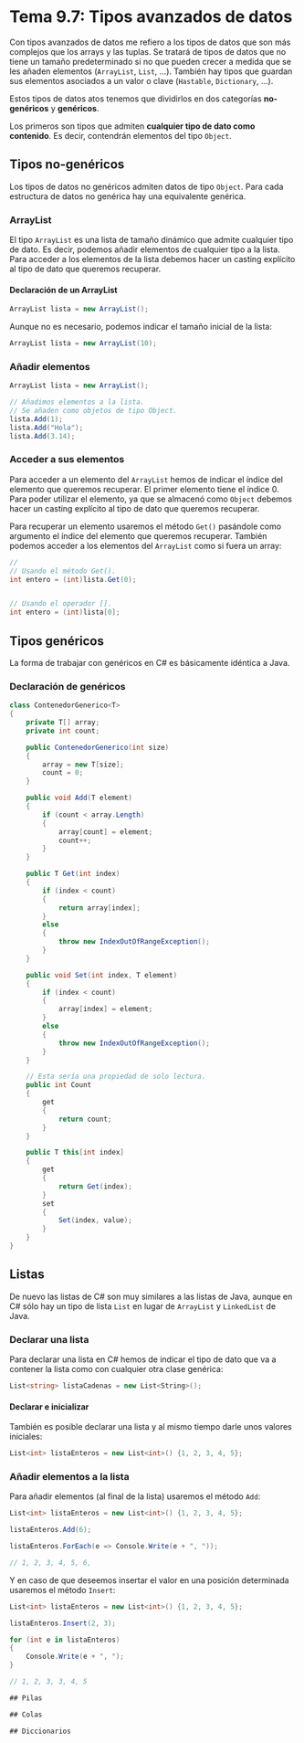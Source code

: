 # Tema 9.7: Tipos avanzados de datos

Con tipos avanzados de datos me refiero a los tipos de datos que son más complejos que los arrays y las tuplas. Se tratará de tipos de datos que no tiene un tamaño predeterminado si no que pueden crecer a medida que se les añaden elementos (`ArrayList`, `List`, ...). También hay tipos que guardan sus elementos asociados a un valor o clave (`Hastable`, `Dictionary`, ...).

Estos tipos de datos atos tenemos que dividirlos en dos categorías **no-genéricos** y **genéricos**.

Los primeros son tipos que admiten **cualquier tipo de dato como contenido**. Es decir, contendrán elementos del tipo `Object`.

## Tipos no-genéricos

Los tipos de datos no genéricos admiten datos de tipo `Object`. Para cada estructura de datos no genérica hay una equivalente genérica.

### ArrayList

El tipo `ArrayList` es una lista de tamaño dinámico que admite cualquier tipo de dato. Es decir, podemos añadir elementos de cualquier tipo a la lista. Para acceder a los elementos de la lista debemos hacer un casting explícito al tipo de dato que queremos recuperar.

#### Declaración de un ArrayList

```c#
ArrayList lista = new ArrayList();
```

Aunque no es necesario, podemos indicar el tamaño inicial de la lista:

```c#
ArrayList lista = new ArrayList(10);
```

### Añadir elementos

```c#
ArrayList lista = new ArrayList();

// Añadimos elementos a la lista.
// Se añaden como objetos de tipo Object.
lista.Add(1);
lista.Add("Hola");
lista.Add(3.14);

```

### Acceder a sus elementos

Para acceder a un elemento del `ArrayList` hemos de indicar el índice del elemento que queremos recuperar. El primer elemento tiene el índice 0.
Para poder utilizar el elemento, ya que se almacenó como `Object` debemos hacer un casting explícito al tipo de dato que queremos recuperar.

Para recuperar un elemento usaremos el método `Get()` pasándole como argumento el índice del elemento que queremos recuperar. También podemos acceder a los elementos del `ArrayList` como si fuera un array:

```c#
// 
// Usando el método Get().
int entero = (int)lista.Get(0);


// Usando el operador [].
int entero = (int)lista[0];
```

## Tipos genéricos

La forma de trabajar con genéricos en C# es básicamente idéntica a Java.

### Declaración de genéricos

```c#
class ContenedorGenerico<T>
{
    private T[] array;
    private int count;

    public ContenedorGenerico(int size)
    {
        array = new T[size];
        count = 0;
    }

    public void Add(T element)
    {
        if (count < array.Length)
        {
            array[count] = element;
            count++;
        }
    }

    public T Get(int index)
    {
        if (index < count)
        {
            return array[index];
        }
        else
        {
            throw new IndexOutOfRangeException();
        }
    }

    public void Set(int index, T element)
    {
        if (index < count)
        {
            array[index] = element;
        }
        else
        {
            throw new IndexOutOfRangeException();
        }
    }

    // Esta sería una propiedad de solo lectura.
    public int Count
    {
        get
        {
            return count;
        }
    }

    public T this[int index]
    {
        get
        {
            return Get(index);
        }
        set
        {
            Set(index, value);
        }
    }
}
```

## Listas

De nuevo las listas de C# son muy similares a las listas de Java, aunque en C# sólo hay un tipo de lista `List` en lugar de `ArrayList` y `LinkedList` de Java.

### Declarar una lista

Para declarar una lista en C# hemos de indicar el tipo de dato que va a contener la lista como con cualquier otra clase genérica:

```c#
List<string> listaCadenas = new List<String>();
```

#### Declarar e inicializar

También es posible declarar una lista y al mismo tiempo darle unos valores iniciales:

```c#
List<int> listaEnteros = new List<int>() {1, 2, 3, 4, 5};
```

### Añadir elementos a la lista

Para añadir elementos (al final de la lista) usaremos el método `Add`:

```c#
List<int> listaEnteros = new List<int>() {1, 2, 3, 4, 5};

listaEnteros.Add(6);

listaEnteros.ForEach(e => Console.Write(e + ", "));

// 1, 2, 3, 4, 5, 6, 
```

Y en caso de que deseemos insertar el valor en una posición determinada usaremos el método `Insert`:

```c#
List<int> listaEnteros = new List<int>() {1, 2, 3, 4, 5};

listaEnteros.Insert(2, 3);

for (int e in listaEnteros)
{
    Console.Write(e + ", ");
}

// 1, 2, 3, 3, 4, 5

## Pilas

## Colas

## Diccionarios
